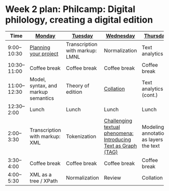 # Week 2 plan: Philcamp: Digital philology, creating a digital edition

Time | [Monday](week_2_day_1_plan.md) |[Tuesday](week_2_day_2_plan.md) |[Wednesday](week_2_day_3_plan.md) |[Thursday](week_2_day_4_plan.md) |[Friday](week_2_day_5_plan.md) |
---- | ---- | ---- | ---- | ---- | ----
9:00–10:30 |  [Planning your project](project_planning.md) | Transcription with markup: LMNL | Normalization | Text analytics 1 | Text analytics 2 
10:30–11:00 |  Coffee break | Coffee break | Coffee break | Coffee break | Coffee break 
11:00–12:30 |  Model, syntax, and markup semantics | Theory of edition | [Collation](https://github.com/Pittsburgh-NEH-Institute/Institute-Materials-2017/tree/master/schedule/week_2/collation) | Text analytics 1 (cont.) | Text analytics 2 (cont.) 
12:30–2:00 |  Lunch | Lunch | Lunch | Lunch | Lunch 
2:00–3:30 |  Transcription with markup: XML | Tokenization | [Challenging textual phenomena: Introducing Text as Graph (TAG)](tag.md) | Modeling: annotations as layers to the text | [eXist-db and XQuery](xquery_1.md) 
3:30–4:00 |  Coffee break | Coffee break | Coffee break | Coffee break | Coffee break 
4:00–5:30 |  XML as a tree / XPath | Normalization | Review | Collation 2 | Visualization as outcome 
